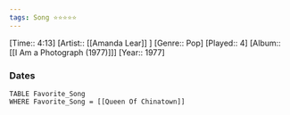 ```yaml
---
tags: Song ⭐⭐⭐⭐⭐ 
---
```

[Time:: 4:13]
[Artist:: [[Amanda Lear]] ]
[Genre:: Pop]
[Played:: 4]
[Album:: [[I Am a Photograph (1977)]]]
[Year:: 1977]
### Dates
````dataview
TABLE Favorite_Song
WHERE Favorite_Song = [[Queen Of Chinatown]]
````